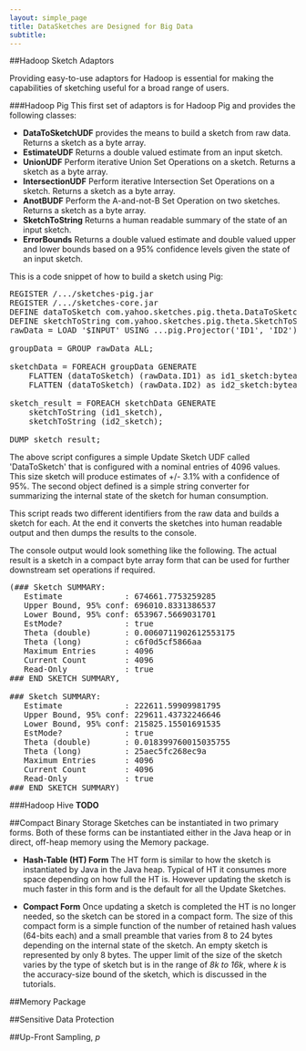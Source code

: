 ```yaml
---
layout: simple_page
title: DataSketches are Designed for Big Data
subtitle: 
---
```


##Hadoop Sketch Adaptors

Providing easy-to-use adaptors for Hadoop is essential for making the capabilities of sketching useful for a broad range of users.

###Hadoop Pig
This first set of adaptors is for Hadoop Pig and provides the following classes:

* <b>DataToSketchUDF</b> provides the means to build a sketch from raw data. Returns a sketch as a byte array.
* <b>EstimateUDF</b> Returns a double valued estimate from an input sketch.
* <b>UnionUDF</b> Perform iterative Union Set Operations on a sketch. Returns a sketch as a byte array.
* <b>IntersectionUDF</b> Perform iterative Intersection Set Operations on a sketch. Returns a sketch as a byte array.
* <b>AnotBUDF</b> Perform the A-and-not-B Set Operation on two sketches. Returns a sketch as a byte array.
* <b>SketchToString</b> Returns a human readable summary of the state of an input sketch.
* <b>ErrorBounds</b> Returns a double valued estimate and double valued upper and lower bounds based on a 95% confidence levels given the state of an input sketch.


This is a code snippet of how to build a sketch using Pig:

<pre>
REGISTER /.../sketches-pig.jar
REGISTER /.../sketches-core.jar
DEFINE dataToSketch com.yahoo.sketches.pig.theta.DataToSketchUDF('4096');
DEFINE sketchToString com.yahoo.sketches.pig.theta.SketchToStringUDF();
rawData = LOAD '$INPUT' USING ...pig.Projector('ID1', 'ID2');

groupData = GROUP rawData ALL;

sketchData = FOREACH groupData GENERATE
    FLATTEN (dataToSketch) (rawData.ID1) as id1_sketch:bytearray,
    FLATTEN (dataToSketch) (rawData.ID2) as id2_sketch:bytearray;

sketch_result = FOREACH sketchData GENERATE
    sketchToString (id1_sketch),
    sketchToString (id2_sketch);

DUMP sketch_result;
</pre>
The above script configures a simple Update Sketch UDF called 'DataToSketch' that is configured with a nominal entries of 4096 values. This size sketch will produce estimates of +/- 3.1% with a confidence of 95%.  The second object defined is a simple string converter for summarizing the internal state of the sketch for human consumption.

This script reads two different identifiers from the raw data and builds a sketch for each.  At the end it converts the sketches into human readable output and then dumps the results to the console.

The console output would look something like the following.  The actual result is a sketch in a compact byte array form that can be used for further downstream set operations if required.

<pre>
(### Sketch SUMMARY: 
   Estimate             : 674661.7753259285
   Upper Bound, 95% conf: 696010.8331386537
   Lower Bound, 95% conf: 653967.5669031701
   EstMode?             : true
   Theta (double)       : 0.0060711902612553175
   Theta (long)         : c6f0d5cf5866aa
   Maximum Entries      : 4096
   Current Count        : 4096
   Read-Only            : true
### END SKETCH SUMMARY,

### Sketch SUMMARY: 
   Estimate             : 222611.59909981795
   Upper Bound, 95% conf: 229611.43732246646
   Lower Bound, 95% conf: 215825.15501691535
   EstMode?             : true
   Theta (double)       : 0.018399760015035755
   Theta (long)         : 25aec5fc268ec9a
   Maximum Entries      : 4096
   Current Count        : 4096
   Read-Only            : true
### END SKETCH SUMMARY)
</pre>

###Hadoop Hive
<b>TODO</b>

##Compact Binary Storage
Sketches can be instantiated in two primary forms.  Both of these forms can be instantiated either in the Java heap or in direct, off-heap memory using the Memory package.

* <b>Hash-Table (HT) Form</b>
The HT form is similar to how the sketch is instantiated by Java in the Java heap.  Typical of HT it consumes more space depending on how full the HT is.  However updating the sketch is much faster in this form and is the default for all the Update Sketches.

* <b>Compact Form</b>
Once updating a sketch is completed the HT is no longer needed, so the sketch can be stored in a compact form.  The size of this compact form is a simple function of the number of retained hash values (64-bits each) and a small preamble that varies from 8 to 24 bytes depending on the internal state of the sketch.  An empty sketch is represented by only 8 bytes.  The upper limit of the size of the sketch varies by the type of sketch but is in the range of <i>8*k to 16*k</i>, where <i>k</i> is the accuracy-size bound of the sketch, which is discussed in the tutorials.  

##Memory Package

##Sensitive Data Protection

##Up-Front Sampling, <i>p</i>

